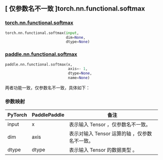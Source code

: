 ## [ 仅参数名不一致 ]torch.nn.functional.softmax

### [torch.nn.functional.softmax](https://pytorch.org/docs/stable/generated/torch.nn.functional.softmax.html?highlight=softmax#torch.nn.functional.softmax)

```python
torch.nn.functional.softmax(input,
                            dim=None,
                            dtype=None)
```

### [paddle.nn.functional.softmax](https://www.paddlepaddle.org.cn/documentation/docs/zh/develop/api/paddle/nn/functional/softmax_cn.html)

```python
paddle.nn.functional.softmax(x,
                             axis=- 1,
                             dtype=None,
                             name=None)
```

两者功能一致，仅参数名不一致，具体如下：
### 参数映射
| PyTorch       | PaddlePaddle | 备注                                                   |
| ------------- | ------------ | ------------------------------------------------------ |
| input           | x           | 表示输入 Tensor ，仅参数名不一致。               |
| dim           | axis           | 表示对输入 Tensor 运算的轴 ，仅参数名不一致。               |
| dtype          | dtype           | 表示输入 Tensor 的数据类型 。               |
